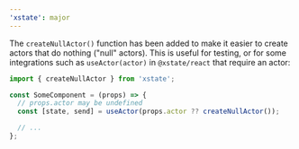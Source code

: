 ```yaml
---
'xstate': major
---
```


The `createNullActor()` function has been added to make it easier to create actors that do nothing ("null" actors). This is useful for testing, or for some integrations such as `useActor(actor)` in `@xstate/react` that require an actor:

```jsx
import { createNullActor } from 'xstate';

const SomeComponent = (props) => {
  // props.actor may be undefined
  const [state, send] = useActor(props.actor ?? createNullActor());

  // ...
};
```
